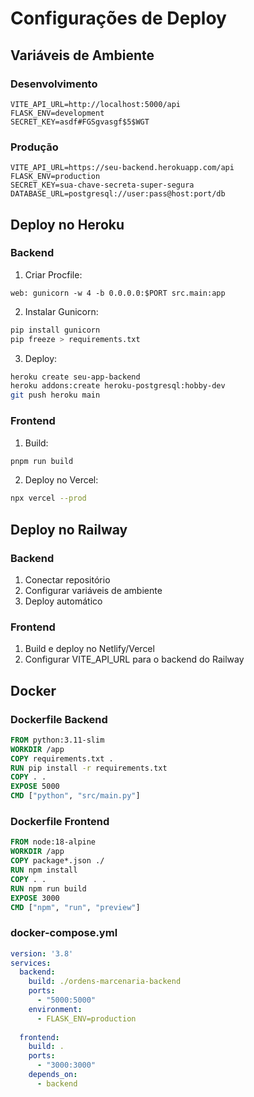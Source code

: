 # Configurações de Deploy

## Variáveis de Ambiente

### Desenvolvimento
```env
VITE_API_URL=http://localhost:5000/api
FLASK_ENV=development
SECRET_KEY=asdf#FGSgvasgf$5$WGT
```

### Produção
```env
VITE_API_URL=https://seu-backend.herokuapp.com/api
FLASK_ENV=production
SECRET_KEY=sua-chave-secreta-super-segura
DATABASE_URL=postgresql://user:pass@host:port/db
```

## Deploy no Heroku

### Backend
1. Criar Procfile:
```
web: gunicorn -w 4 -b 0.0.0.0:$PORT src.main:app
```

2. Instalar Gunicorn:
```bash
pip install gunicorn
pip freeze > requirements.txt
```

3. Deploy:
```bash
heroku create seu-app-backend
heroku addons:create heroku-postgresql:hobby-dev
git push heroku main
```

### Frontend
1. Build:
```bash
pnpm run build
```

2. Deploy no Vercel:
```bash
npx vercel --prod
```

## Deploy no Railway

### Backend
1. Conectar repositório
2. Configurar variáveis de ambiente
3. Deploy automático

### Frontend
1. Build e deploy no Netlify/Vercel
2. Configurar VITE_API_URL para o backend do Railway

## Docker

### Dockerfile Backend
```dockerfile
FROM python:3.11-slim
WORKDIR /app
COPY requirements.txt .
RUN pip install -r requirements.txt
COPY . .
EXPOSE 5000
CMD ["python", "src/main.py"]
```

### Dockerfile Frontend
```dockerfile
FROM node:18-alpine
WORKDIR /app
COPY package*.json ./
RUN npm install
COPY . .
RUN npm run build
EXPOSE 3000
CMD ["npm", "run", "preview"]
```

### docker-compose.yml
```yaml
version: '3.8'
services:
  backend:
    build: ./ordens-marcenaria-backend
    ports:
      - "5000:5000"
    environment:
      - FLASK_ENV=production
  
  frontend:
    build: .
    ports:
      - "3000:3000"
    depends_on:
      - backend
```


